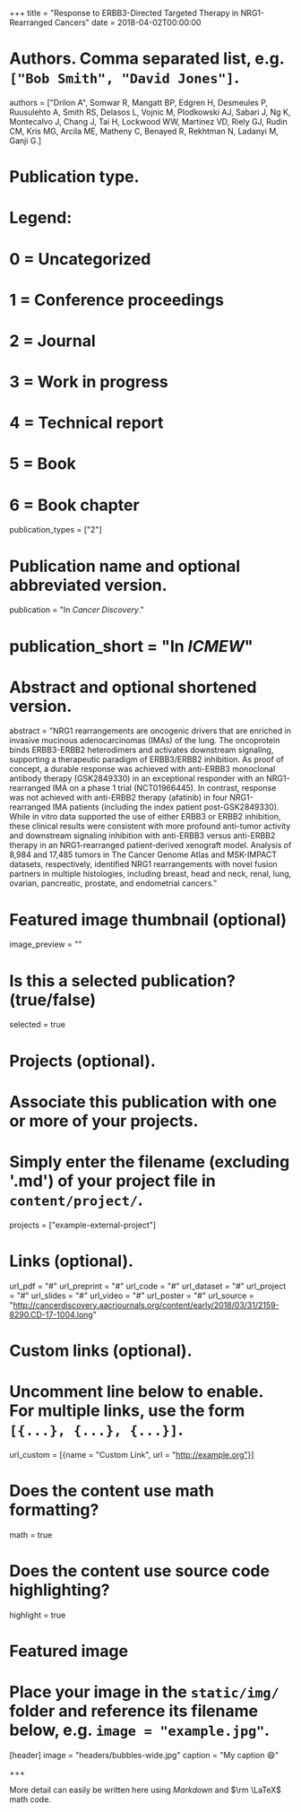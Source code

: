 +++
title = "Response to ERBB3-Directed Targeted Therapy in NRG1-Rearranged Cancers"
date = 2018-04-02T00:00:00

# Authors. Comma separated list, e.g. `["Bob Smith", "David Jones"]`.
authors = ["Drilon A", Somwar R, Mangatt BP, Edgren H, Desmeules P, Ruusulehto A, Smith RS, Delasos L, Vojnic M, Plodkowski AJ, Sabari J, Ng K, Montecalvo J, Chang J, Tai H, Lockwood WW, Martinez VD, Riely GJ, Rudin CM, Kris MG, Arcila ME, Matheny C, Benayed R, Rekhtman N, Ladanyi M, Ganji G.]



# Publication type.
# Legend:
# 0 = Uncategorized
# 1 = Conference proceedings
# 2 = Journal
# 3 = Work in progress
# 4 = Technical report
# 5 = Book
# 6 = Book chapter
publication_types = ["2"]

# Publication name and optional abbreviated version.
publication = "In *Cancer Discovery*."
# publication_short = "In *ICMEW*"

# Abstract and optional shortened version.
abstract = "NRG1 rearrangements are oncogenic drivers that are enriched in invasive mucinous adenocarcinomas (IMAs) of the lung. The oncoprotein binds ERBB3-ERBB2 heterodimers and activates downstream signaling, supporting a therapeutic paradigm of ERBB3/ERBB2 inhibition. As proof of concept, a durable response was achieved with anti-ERBB3 monoclonal antibody therapy (GSK2849330) in an exceptional responder with an NRG1-rearranged IMA on a phase 1 trial (NCT01966445). In contrast, response was not achieved with anti-ERBB2 therapy (afatinib) in four NRG1-rearranged IMA patients (including the index patient post-GSK2849330). While in vitro data supported the use of either ERBB3 or ERBB2 inhibition, these clinical results were consistent with more profound anti-tumor activity and downstream signaling inhibition with anti-ERBB3 versus anti-ERBB2 therapy in an NRG1-rearranged patient-derived xenograft model. Analysis of 8,984 and 17,485 tumors in The Cancer Genome Atlas and MSK-IMPACT datasets, respectively, identified NRG1 rearrangements with novel fusion partners in multiple histologies, including breast, head and neck, renal, lung, ovarian, pancreatic, prostate, and endometrial cancers."

# Featured image thumbnail (optional)
image_preview = ""

# Is this a selected publication? (true/false)
selected = true

# Projects (optional).
#   Associate this publication with one or more of your projects.
#   Simply enter the filename (excluding '.md') of your project file in `content/project/`.
projects = ["example-external-project"]

# Links (optional).
url_pdf = "#"
url_preprint = "#"
url_code = "#"
url_dataset = "#"
url_project = "#"
url_slides = "#"
url_video = "#"
url_poster = "#"
url_source = "http://cancerdiscovery.aacrjournals.org/content/early/2018/03/31/2159-8290.CD-17-1004.long"

# Custom links (optional).
#   Uncomment line below to enable. For multiple links, use the form `[{...}, {...}, {...}]`.
url_custom = [{name = "Custom Link", url = "http://example.org"}]

# Does the content use math formatting?
math = true

# Does the content use source code highlighting?
highlight = true

# Featured image
# Place your image in the `static/img/` folder and reference its filename below, e.g. `image = "example.jpg"`.
[header]
image = "headers/bubbles-wide.jpg"
caption = "My caption :smile:"

+++

More detail can easily be written here using *Markdown* and $\rm \LaTeX$ math code.
